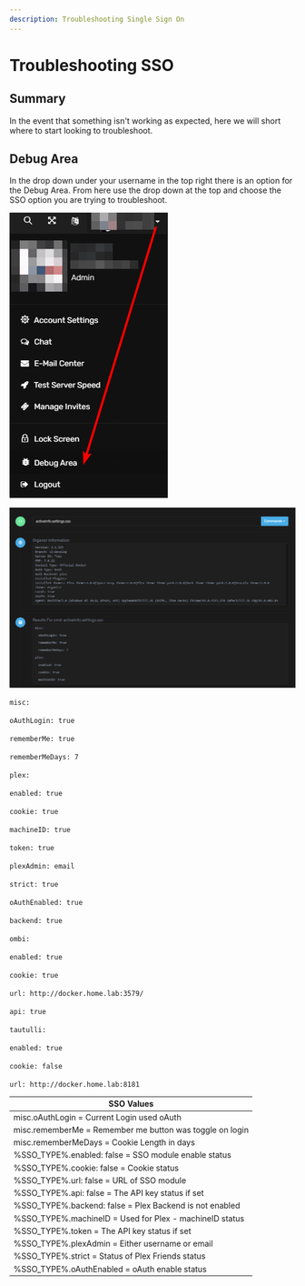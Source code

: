 ```yaml
---
description: Troubleshooting Single Sign On
---
```


# Troubleshooting SSO

## Summary

In the event that something isn't working as expected, here we will short where to start looking to troubleshoot.

## Debug Area

In the drop down under your username in the top right there is an option for the Debug Area. From here use the drop down at the top and choose the SSO option you are trying to troubleshoot.

![](<../../.gitbook/assets/image (40).png>)

![](<../../.gitbook/assets/image (41).png>)

```
misc:

oAuthLogin: true

rememberMe: true

rememberMeDays: 7

plex:

enabled: true

cookie: true

machineID: true

token: true

plexAdmin: email

strict: true

oAuthEnabled: true

backend: true

ombi:

enabled: true

cookie: true

url: http://docker.home.lab:3579/

api: true

tautulli:

enabled: true

cookie: false

url: http://docker.home.lab:8181
```

| SSO Values                                               |
| -------------------------------------------------------- |
| misc.oAuthLogin = Current Login used oAuth               |
| misc.rememberMe = Remember me button was toggle on login |
| misc.rememberMeDays = Cookie Length in days              |
| %SSO\_TYPE%.enabled: false = SSO module enable status    |
| %SSO\_TYPE%.cookie: false = Cookie status                |
| %SSO\_TYPE%.url: false = URL of SSO module               |
| %SSO\_TYPE%.api: false = The API key status if set       |
| %SSO\_TYPE%.backend: false = Plex Backend is not enabled |
| %SSO\_TYPE%.machineID = Used for Plex - machineID status |
| %SSO\_TYPE%.token = The API key status if set            |
| %SSO\_TYPE%.plexAdmin = Either username or email         |
| %SSO\_TYPE%.strict = Status of Plex Friends status       |
| %SSO\_TYPE%.oAuthEnabled = oAuth enable status           |
